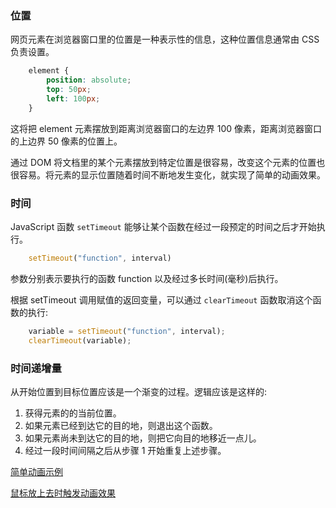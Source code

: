 
### 位置

网页元素在浏览器窗口里的位置是一种表示性的信息，这种位置信息通常由 CSS 负责设置。
```css
    element {
        position: absolute;
        top: 50px;
        left: 100px;
    }
```
这将把 element 元素摆放到距离浏览器窗口的左边界 100 像素，距离浏览器窗口的上边界 50 像素的位置上。

通过 DOM 将文档里的某个元素摆放到特定位置是很容易，改变这个元素的位置也很容易。将元素的显示位置随着时间不断地发生变化，就实现了简单的动画效果。

### 时间

JavaScript 函数 `setTimeout` 能够让某个函数在经过一段预定的时间之后才开始执行。
```js
    setTimeout("function", interval)
```
参数分别表示要执行的函数 function 以及经过多长时间(毫秒)后执行。

根据 setTimeout 调用赋值的返回变量，可以通过 `clearTimeout` 函数取消这个函数的执行:
```js
    variable = setTimeout("function", interval);
    clearTimeout(variable);
```

### 时间递增量

从开始位置到目标位置应该是一个渐变的过程。逻辑应该是这样的:

1. 获得元素的的当前位置。
2. 如果元素已经到达它的目的地，则退出这个函数。
3. 如果元素尚未到达它的目的地，则把它向目的地移近一点儿。
4. 经过一段时间间隔之后从步骤 1 开始重复上述步骤。

[简单动画示例](message.html)

[鼠标放上去时触发动画效果](list.html)
